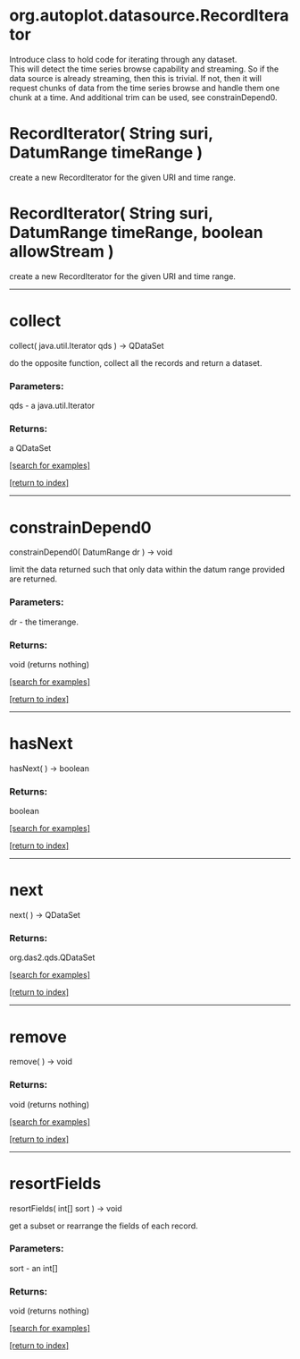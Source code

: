 # org.autoplot.datasource.RecordIterator

Introduce class to hold code for iterating through any dataset.  
 This will detect the time series browse capability and streaming.
 So if the data source is already streaming, then this is trivial.  If
 not, then it will request chunks of data from the time series browse
 and handle them one chunk at a time.  And additional trim can be used,
 see constrainDepend0.

# RecordIterator( String suri, DatumRange timeRange )
create a new RecordIterator for the given URI and time range.

# RecordIterator( String suri, DatumRange timeRange, boolean allowStream )
create a new RecordIterator for the given URI and time range.

***
<a name="collect"></a>
# collect
collect( java.util.Iterator qds ) &rarr; QDataSet

do the opposite function, collect all the records and return a dataset.

### Parameters:
qds - a java.util.Iterator

### Returns:
a QDataSet


<a href="https://github.com/autoplot/dev/search?q=collect&unscoped_q=collect">[search for examples]</a>

<a href="https://github.com/autoplot/documentation/blob/master/javadoc/index-all.md">[return to index]</a>

***
<a name="constrainDepend0"></a>
# constrainDepend0
constrainDepend0( DatumRange dr ) &rarr; void

limit the data returned such that only data within the datum range
 provided are returned.

### Parameters:
dr - the timerange.

### Returns:
void (returns nothing)


<a href="https://github.com/autoplot/dev/search?q=constrainDepend0&unscoped_q=constrainDepend0">[search for examples]</a>

<a href="https://github.com/autoplot/documentation/blob/master/javadoc/index-all.md">[return to index]</a>

***
<a name="hasNext"></a>
# hasNext
hasNext(  ) &rarr; boolean



### Returns:
boolean


<a href="https://github.com/autoplot/dev/search?q=hasNext&unscoped_q=hasNext">[search for examples]</a>

<a href="https://github.com/autoplot/documentation/blob/master/javadoc/index-all.md">[return to index]</a>

***
<a name="next"></a>
# next
next(  ) &rarr; QDataSet



### Returns:
org.das2.qds.QDataSet


<a href="https://github.com/autoplot/dev/search?q=next&unscoped_q=next">[search for examples]</a>

<a href="https://github.com/autoplot/documentation/blob/master/javadoc/index-all.md">[return to index]</a>

***
<a name="remove"></a>
# remove
remove(  ) &rarr; void



### Returns:
void (returns nothing)


<a href="https://github.com/autoplot/dev/search?q=remove&unscoped_q=remove">[search for examples]</a>

<a href="https://github.com/autoplot/documentation/blob/master/javadoc/index-all.md">[return to index]</a>

***
<a name="resortFields"></a>
# resortFields
resortFields( int[] sort ) &rarr; void

get a subset or rearrange the fields of each record.

### Parameters:
sort - an int[]

### Returns:
void (returns nothing)


<a href="https://github.com/autoplot/dev/search?q=resortFields&unscoped_q=resortFields">[search for examples]</a>

<a href="https://github.com/autoplot/documentation/blob/master/javadoc/index-all.md">[return to index]</a>

